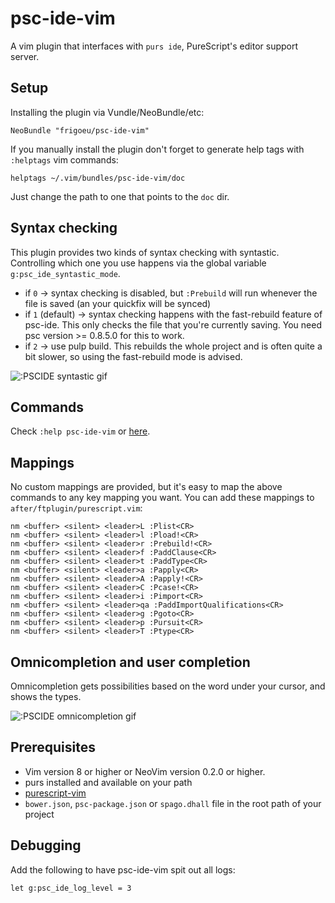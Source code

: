 # psc-ide-vim
A vim plugin that interfaces with `purs ide`, PureScript's editor support
server.

## Setup
Installing the plugin via Vundle/NeoBundle/etc:

`NeoBundle "frigoeu/psc-ide-vim"`

If you manually install the plugin don't forget to generate help tags with
`:helptags` vim commands:
```
helptags ~/.vim/bundles/psc-ide-vim/doc
```
Just change the path to one that points to the `doc` dir.

## Syntax checking
This plugin provides two kinds of syntax checking with syntastic. Controlling
which one you use happens via the global variable `g:psc_ide_syntastic_mode`.

- if `0` -> syntax checking is disabled, but `:Prebuild` will run whenever the
  file is saved (an your quickfix will be synced) 
- if `1` (default) -> syntax checking happens with the fast-rebuild feature of
  psc-ide. This only checks the file that you're currently saving. You need psc
  version >= 0.8.5.0 for this to work.
- if `2` -> use pulp build. This rebuilds the whole project and is often quite
  a bit slower, so using the fast-rebuild mode is advised.

![:PSCIDE syntastic gif](http://frigoeu.github.io/gifs/syntastic.gif)

## Commands 

Check `:help psc-ide-vim` or
[here](https://github.com/FrigoEU/psc-ide-vim/blob/master/doc/psc-ide-vim.txt).

## Mappings
No custom mappings are provided, but it's easy to map the above commands to any
key mapping you want.  You can add these mappings to
`after/ftplugin/purescript.vim`: 

```
nm <buffer> <silent> <leader>L :Plist<CR>
nm <buffer> <silent> <leader>l :Pload!<CR>
nm <buffer> <silent> <leader>r :Prebuild!<CR>
nm <buffer> <silent> <leader>f :PaddClause<CR>
nm <buffer> <silent> <leader>t :PaddType<CR>
nm <buffer> <silent> <leader>a :Papply<CR>
nm <buffer> <silent> <leader>A :Papply!<CR>
nm <buffer> <silent> <leader>C :Pcase!<CR>
nm <buffer> <silent> <leader>i :Pimport<CR>
nm <buffer> <silent> <leader>qa :PaddImportQualifications<CR>
nm <buffer> <silent> <leader>g :Pgoto<CR>
nm <buffer> <silent> <leader>p :Pursuit<CR>
nm <buffer> <silent> <leader>T :Ptype<CR>
```

## Omnicompletion and user completion
Omnicompletion gets possibilities based on the word under your cursor, and
shows the types.

![:PSCIDE omnicompletion gif](http://frigoeu.github.io/gifs/omnicompletion.gif)

## Prerequisites
* Vim version 8 or higher or NeoVim version 0.2.0 or higher.
* purs installed and available on your path
* [purescript-vim](https://github.com/raichoo/purescript-vim)
* `bower.json`, `psc-package.json` or `spago.dhall` file in the root path of your project

## Debugging
Add the following to have psc-ide-vim spit out all logs:
```
let g:psc_ide_log_level = 3
```
